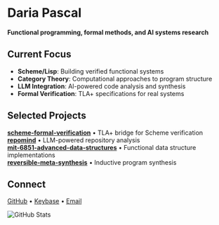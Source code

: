 # Daria Pascal

**Functional programming, formal methods, and AI systems research**

## Current Focus

- **Scheme/Lisp**: Building verified functional systems
- **Category Theory**: Computational approaches to program structure  
- **LLM Integration**: AI-powered code analysis and synthesis
- **Formal Verification**: TLA+ specifications for real systems

## Selected Projects

[**scheme-formal-verification**](https://github.com/aygp-dr/scheme-formal-verification) • TLA+ bridge for Scheme verification  
[**repomind**](https://github.com/aygp-dr/repomind) • LLM-powered repository analysis  
[**mit-6851-advanced-data-structures**](https://github.com/aygp-dr/mit-6851-advanced-data-structures) • Functional data structure implementations  
[**reversible-meta-synthesis**](https://github.com/aygp-dr/reversible-meta-synthesis) • Inductive program synthesis

## Connect

[GitHub](https://github.com/dsp-dr) • [Keybase](https://keybase.io/dspdr) • [Email](mailto:dpascal@defrecord.com)

![GitHub Stats](https://github-readme-stats.vercel.app/api?username=dsp-dr&show_icons=true&theme=minimal&count_private=true&hide_title=true&hide_rank=true)